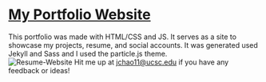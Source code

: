 

# <a href="https://people.umass.edu/avsingh" target="_blank">My Portfolio Website</a>

This portfolio was made with HTML/CSS and JS. It serves as a site to showcase my projects, resume, and social accounts. It was generated used Jekyll and Sass and I used the particle.js theme.
<br/>
![Resume-Website](https://user-images.githubusercontent.com/87839757/210311461-1b05a93a-10d2-4f06-b1e6-0ea021e2b865.jpg)
Hit me up at jchao11@ucsc.edu if you have any feedback or ideas!
